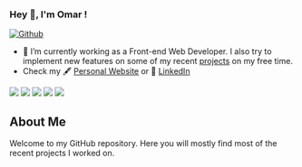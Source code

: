 ### Hey 👋, I'm Omar !

[![Github](https://img.shields.io/github/followers/omarboulbaze?label=Follow&style=social)](https://github.com/omarboulbaze)

- 🔭 I’m currently working as a Front-end Web Developer. I also try to implement new features on some of my recent [projects](https://omar.bio) on my free time.
- Check my 🖋 [Personal Website](https://omar.bio/) or 🌱 [LinkedIn](https://www.linkedin.com/in/omarboulbaze/)

![](https://github-profile-summary-cards.vercel.app/api/cards/profile-details?username=omarboulbaze&theme=nord_dark)
![](https://github-profile-summary-cards.vercel.app/api/cards/repos-per-language?username=omarboulbaze&theme=nord_dark)
![](https://github-profile-summary-cards.vercel.app/api/cards/most-commit-language?username=omarboulbaze&theme=nord_dark)
![](https://github-profile-summary-cards.vercel.app/api/cards/stats?username=omarboulbaze&theme=nord_dark)
![](https://github-profile-summary-cards.vercel.app/api/cards/productive-time?username=omarboulbaze&theme=nord_dark)

## About Me
Welcome to my GitHub repository. Here you will mostly find most of the recent projects I worked on.
